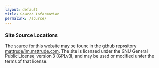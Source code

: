 ```yaml
---
layout: default
title: Source Information
permalink: /source/
---
```


### Site Source Locations
The source for this website may be found in the github repository [mattrude/im.mattrude.com](https://github.com/mattrude/im.mattrude.com#readme).  The site is licensed under the GNU General Public License, version 3 (GPLv3), and may be used or modified under the terms of that license.
